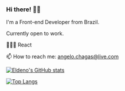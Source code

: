 ### Hi there! 👋🏻

I'm a Front-end Developer from Brazil.

Currently open to work.

👨🏻‍💻 React

📫 How to reach me: [angelo.chagas@live.com](mailto:angelo.chagas@live.com)


[![Eldeno's GitHub stats](https://github-readme-stats.vercel.app/api?username=eldeno&count_private=true$show_icons=true&theme=dracula)](https://github.com/eldeno/github-readme-stats)

[![Top Langs](https://github-readme-stats.vercel.app/api/top-langs/?username=eldeno&theme=dracula&layout=compact)](https://github.com/eldeno/github-readme-stats)
